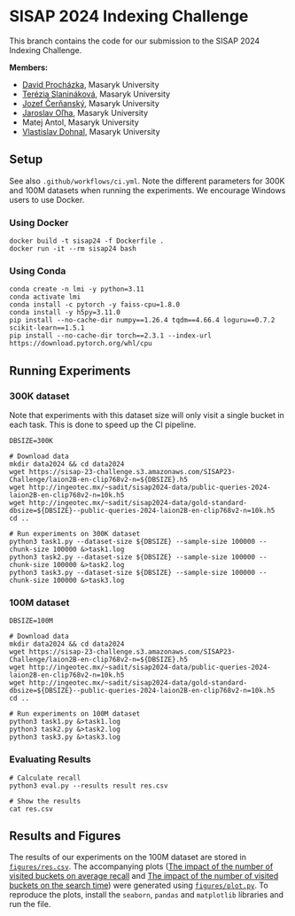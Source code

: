 # SISAP 2024 Indexing Challenge

This branch contains the code for our submission to the SISAP 2024 Indexing Challenge.

**Members:**

- [David Procházka](https://github.com/ProchazkaDavid), Masaryk University
- [Terézia Slanináková](https://github.com/TerkaSlan), Masaryk University
- [Jozef Čerňanský](https://github.com/jozefCer), Masaryk University
- [Jaroslav Oľha](https://github.com/JaroOlha), Masaryk University
- Matej Antol, Masaryk University
- [Vlastislav Dohnal](https://github.com/dohnal), Masaryk University

## Setup

See also `.github/workflows/ci.yml`. Note the different parameters for 300K and 100M datasets when running the experiments. We encourage Windows users to use Docker.

### Using Docker

```shell
docker build -t sisap24 -f Dockerfile .
docker run -it --rm sisap24 bash
```

### Using Conda

```shell
conda create -n lmi -y python=3.11
conda activate lmi
conda install -c pytorch -y faiss-cpu=1.8.0
conda install -y h5py=3.11.0
pip install --no-cache-dir numpy==1.26.4 tqdm==4.66.4 loguru==0.7.2 scikit-learn==1.5.1
pip install --no-cache-dir torch==2.3.1 --index-url https://download.pytorch.org/whl/cpu
```

## Running Experiments

### 300K dataset

Note that experiments with this dataset size will only visit a single bucket in each task. This is done to speed up the CI pipeline.

```shell
DBSIZE=300K

# Download data
mkdir data2024 && cd data2024
wget https://sisap-23-challenge.s3.amazonaws.com/SISAP23-Challenge/laion2B-en-clip768v2-n=${DBSIZE}.h5
wget http://ingeotec.mx/~sadit/sisap2024-data/public-queries-2024-laion2B-en-clip768v2-n=10k.h5
wget http://ingeotec.mx/~sadit/sisap2024-data/gold-standard-dbsize=${DBSIZE}--public-queries-2024-laion2B-en-clip768v2-n=10k.h5
cd ..

# Run experiments on 300K dataset
python3 task1.py --dataset-size ${DBSIZE} --sample-size 100000 --chunk-size 100000 &>task1.log
python3 task2.py --dataset-size ${DBSIZE} --sample-size 100000 --chunk-size 100000 &>task2.log
python3 task3.py --dataset-size ${DBSIZE} --sample-size 100000 --chunk-size 100000 &>task3.log
```

### 100M dataset

```shell
DBSIZE=100M

# Download data
mkdir data2024 && cd data2024
wget https://sisap-23-challenge.s3.amazonaws.com/SISAP23-Challenge/laion2B-en-clip768v2-n=${DBSIZE}.h5
wget http://ingeotec.mx/~sadit/sisap2024-data/public-queries-2024-laion2B-en-clip768v2-n=10k.h5
wget http://ingeotec.mx/~sadit/sisap2024-data/gold-standard-dbsize=${DBSIZE}--public-queries-2024-laion2B-en-clip768v2-n=10k.h5
cd ..

# Run experiments on 100M dataset
python3 task1.py &>task1.log
python3 task2.py &>task2.log
python3 task3.py &>task3.log
```

### Evaluating Results

```shell
# Calculate recall
python3 eval.py --results result res.csv

# Show the results
cat res.csv
```

## Results and Figures

The results of our experiments on the 100M dataset are stored in [`figures/res.csv`](./figures/res.csv). The accompanying plots ([The impact of the number of visited buckets on average recall](figures/nprobe-recall.pdf) and [The impact of the number of visited buckets on the search time](figures/nprobe-querytime.pdf)) were generated using [`figures/plot.py`](./figures/plot.py). To reproduce the plots, install the `seaborn`, `pandas` and `matplotlib` libraries and run the file.
